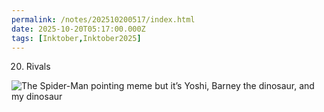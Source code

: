 ```yaml
---
permalink: /notes/202510200517/index.html
date: 2025-10-20T05:17:00.000Z
tags: [Inktober,Inktober2025]
---
```


20. Rivals

![The Spider-Man pointing meme but it’s Yoshi, Barney the dinosaur, and my dinosaur](https://cdn.rknight.me/site/2025/inktober-2025-20.jpg)